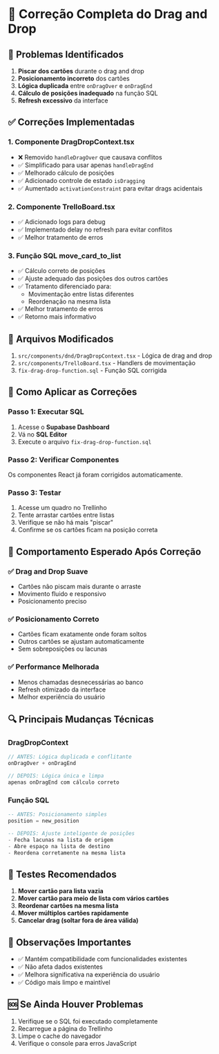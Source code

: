 # 🔧 Correção Completa do Drag and Drop

## 🚨 Problemas Identificados
1. **Piscar dos cartões** durante o drag and drop
2. **Posicionamento incorreto** dos cartões
3. **Lógica duplicada** entre `onDragOver` e `onDragEnd`
4. **Cálculo de posições inadequado** na função SQL
5. **Refresh excessivo** da interface

## ✅ Correções Implementadas

### 1. **Componente DragDropContext.tsx**
- ❌ Removido `handleDragOver` que causava conflitos
- ✅ Simplificado para usar apenas `handleDragEnd`
- ✅ Melhorado cálculo de posições
- ✅ Adicionado controle de estado `isDragging`
- ✅ Aumentado `activationConstraint` para evitar drags acidentais

### 2. **Componente TrelloBoard.tsx**
- ✅ Adicionado logs para debug
- ✅ Implementado delay no refresh para evitar conflitos
- ✅ Melhor tratamento de erros

### 3. **Função SQL move_card_to_list**
- ✅ Cálculo correto de posições
- ✅ Ajuste adequado das posições dos outros cartões
- ✅ Tratamento diferenciado para:
  - Movimentação entre listas diferentes
  - Reordenação na mesma lista
- ✅ Melhor tratamento de erros
- ✅ Retorno mais informativo

## 📁 Arquivos Modificados
1. `src/components/dnd/DragDropContext.tsx` - Lógica de drag and drop
2. `src/components/TrelloBoard.tsx` - Handlers de movimentação
3. `fix-drag-drop-function.sql` - Função SQL corrigida

## 🚀 Como Aplicar as Correções

### Passo 1: Executar SQL
1. Acesse o **Supabase Dashboard**
2. Vá no **SQL Editor**
3. Execute o arquivo `fix-drag-drop-function.sql`

### Passo 2: Verificar Componentes
Os componentes React já foram corrigidos automaticamente.

### Passo 3: Testar
1. Acesse um quadro no Trellinho
2. Tente arrastar cartões entre listas
3. Verifique se não há mais "piscar"
4. Confirme se os cartões ficam na posição correta

## 🎯 Comportamento Esperado Após Correção

### ✅ Drag and Drop Suave
- Cartões não piscam mais durante o arraste
- Movimento fluido e responsivo
- Posicionamento preciso

### ✅ Posicionamento Correto
- Cartões ficam exatamente onde foram soltos
- Outros cartões se ajustam automaticamente
- Sem sobreposições ou lacunas

### ✅ Performance Melhorada
- Menos chamadas desnecessárias ao banco
- Refresh otimizado da interface
- Melhor experiência do usuário

## 🔍 Principais Mudanças Técnicas

### DragDropContext
```typescript
// ANTES: Lógica duplicada e conflitante
onDragOver + onDragEnd

// DEPOIS: Lógica única e limpa
apenas onDragEnd com cálculo correto
```

### Função SQL
```sql
-- ANTES: Posicionamento simples
position = new_position

-- DEPOIS: Ajuste inteligente de posições
- Fecha lacunas na lista de origem
- Abre espaço na lista de destino
- Reordena corretamente na mesma lista
```

## 🧪 Testes Recomendados
1. **Mover cartão para lista vazia**
2. **Mover cartão para meio de lista com vários cartões**
3. **Reordenar cartões na mesma lista**
4. **Mover múltiplos cartões rapidamente**
5. **Cancelar drag (soltar fora de área válida)**

## 📝 Observações Importantes
- ✅ Mantém compatibilidade com funcionalidades existentes
- ✅ Não afeta dados existentes
- ✅ Melhora significativa na experiência do usuário
- ✅ Código mais limpo e maintível

## 🆘 Se Ainda Houver Problemas
1. Verifique se o SQL foi executado completamente
2. Recarregue a página do Trellinho
3. Limpe o cache do navegador
4. Verifique o console para erros JavaScript